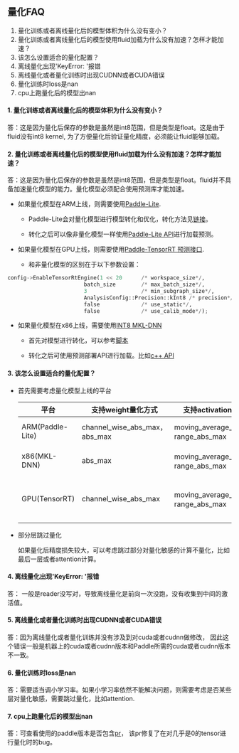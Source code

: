 ## 量化FAQ

1. 量化训练或者离线量化后的模型体积为什么没有变小？
2. 量化训练或者离线量化后的模型使用fluid加载为什么没有加速？怎样才能加速？
3. 该怎么设置适合的量化配置？
4. 离线量化出现'KeyError: '报错
5. 离线量化或者量化训练时出现CUDNN或者CUDA错误
6. 量化训练时loss是nan
7. cpu上跑量化后的模型出nan

#### 1. 量化训练或者离线量化后的模型体积为什么没有变小？

答：这是因为量化后保存的参数是虽然是int8范围，但是类型是float。这是由于fluid没有int8 kernel, 为了方便量化后验证量化精度，必须能让fluid能够加载。

#### 2. 量化训练或者离线量化后的模型使用fluid加载为什么没有加速？怎样才能加速？

答：这是因为量化后保存的参数是虽然是int8范围，但是类型是float。fluid并不具备加速量化模型的能力。量化模型必须配合使用预测库才能加速。

- 如果量化模型在ARM上线，则需要使用[Paddle-Lite](https://paddle-lite.readthedocs.io/zh/latest/index.html).

    -  Paddle-Lite会对量化模型进行模型转化和优化，转化方法见[链接](https://paddle-lite.readthedocs.io/zh/latest/user_guides/model_quantization.html#paddle-lite)。

    - 转化之后可以像非量化模型一样使用[Paddle-Lite API](https://paddle-lite.readthedocs.io/zh/latest/user_guides/tutorial.html#lite)进行加载预测。

- 如果量化模型在GPU上线，则需要使用[Paddle-TensorRT 预测接口](https://www.paddlepaddle.org.cn/documentation/docs/zh/develop/advanced_guide/performance_improving/inference_improving/paddle_tensorrt_infer.html).

    - 和非量化模型的区别在于以下参数设置：

```python
config->EnableTensorRtEngine(1 << 20      /* workspace_size*/,  
                        batch_size        /* max_batch_size*/,  
                        3                 /* min_subgraph_size*/,
                        AnalysisConfig::Precision::kInt8 /* precision*/,
                        false             /* use_static*/,
                        false             /* use_calib_mode*/);
```

-  如果量化模型在x86上线，需要使用[INT8 MKL-DNN](https://github.com/PaddlePaddle/Paddle/blob/develop/python/paddle/fluid/contrib/slim/tests/QAT_mkldnn_int8_readme.md)

    - 首先对模型进行转化，可以参考[脚本](https://github.com/PaddlePaddle/Paddle/blob/develop/python/paddle/fluid/contrib/slim/tests/save_qat_model.py)

    - 转化之后可使用预测部署API进行加载。比如[c++ API](https://www.paddlepaddle.org.cn/documentation/docs/zh/develop/advanced_guide/inference_deployment/inference/native_infer.html)


#### 3. 该怎么设置适合的量化配置？

- 首先需要考虑量化模型上线的平台

   | 平台             | 支持weight量化方式             | 支持activation量化方式                | 支持量化的OP                                                 |
   | ---------------- | ------------------------------ | ------------------------------------- | ------------------------------------------------------------ |
   | ARM(Paddle-Lite) | channel_wise_abs_max， abs_max | moving_average_abs_max，range_abs_max | conv2d, depthwise_conv2d, mul                                |
   | x86(MKL-DNN)     | abs_max                        | moving_average_abs_max，range_abs_max | conv2d, depthwise_conv2d, mul, matmul                        |
   | GPU(TensorRT)    | channel_wise_abs_max           | moving_average_abs_max，range_abs_max | mul, conv2d, pool2d, depthwise_conv2d, elementwise_add, leaky_relu |

- 部分层跳过量化

   如果量化后精度损失较大，可以考虑跳过部分对量化敏感的计算不量化，比如最后一层或者attention计算。



#### 4. 离线量化出现'KeyError: '报错



答： 一般是reader没写对，导致离线量化是前向一次没跑，没有收集到中间的激活值。



#### 5. 离线量化或者量化训练时出现CUDNN或者CUDA错误



答：因为离线量化或者量化训练并没有涉及到对cuda或者cudnn做修改， 因此这个错误一般是机器上的cuda或者cudnn版本和Paddle所需的cuda或者cudnn版本不一致。



#### 6. 量化训练时loss是nan



答：需要适当调小学习率。如果小学习率依然不能解决问题，则需要考虑是否某些层对量化敏感，需要跳过量化，比如attention.



#### 7. cpu上跑量化后的模型出nan



答：可查看使用的paddle版本是否包含[pr](https://github.com/PaddlePaddle/Paddle/pull/22966)， 该pr修复了在对几乎是0的tensor进行量化时的bug。
